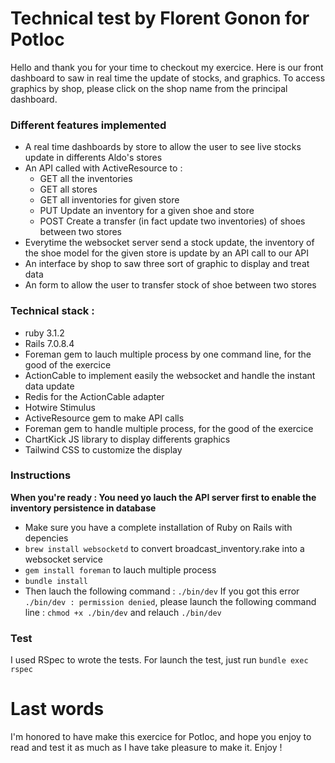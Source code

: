 # Technical test by Florent Gonon for Potloc

Hello and thank you for your time to checkout my exercice.
Here is our front dashboard to saw in real time the update of stocks, and graphics. To access graphics by shop, please click on the shop name from the principal dashboard.

### Different features implemented
* A real time dashboards by store to allow the user to see live stocks update in differents Aldo's stores
* An API called with ActiveResource to :
    * GET all the inventories
    * GET all stores
    * GET all inventories for given store
    * PUT Update an inventory for a given shoe and store
    * POST Create a transfer (in fact update two inventories) of shoes between two stores
* Everytime the websocket server send a stock update, the inventory of the shoe model for the given store is update by an API call to our API
* An interface by shop to saw three sort of graphic to display and treat data
* An form to allow the user to transfer stock of shoe between two stores


### Technical stack :
* ruby 3.1.2
* Rails 7.0.8.4
* Foreman gem to lauch multiple process by one command line, for the good of the exercice
* ActionCable to implement easily the websocket and handle the instant data update
* Redis for the ActionCable adapter
* Hotwire Stimulus
* ActiveResource gem to make API calls
* Foreman gem to handle multiple process, for the good of the exercice
* ChartKick JS library to display differents graphics
* Tailwind CSS to customize the display


### Instructions
**When you're ready : You need yo lauch the API server first to enable the inventory persistence in database**

* Make sure you have a complete installation of Ruby on Rails with depencies
* `brew install websocketd` to convert broadcast_inventory.rake into a websocket service
* `gem install foreman` to lauch multiple process
* `bundle install`
* Then lauch the following command : `./bin/dev`
If you got this error `./bin/dev : permission denied`, please launch the following command line : `chmod +x ./bin/dev` and relauch `./bin/dev`


### Test
I used RSpec to wrote the tests. For launch the test, just run `bundle exec rspec`


# Last words
I'm honored to have make this exercice for Potloc, and hope you enjoy to read and test it as much as I have take pleasure to make it. Enjoy !